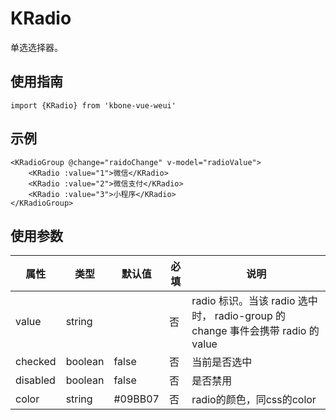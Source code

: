# KRadio

单选选择器。

## 使用指南

```
import {KRadio} from 'kbone-vue-weui'
```

## 示例

```
<KRadioGroup @change="raidoChange" v-model="radioValue">
    <KRadio :value="1">微信</KRadio>
    <KRadio :value="2">微信支付</KRadio>
    <KRadio :value="3">小程序</KRadio>
</KRadioGroup>
```

## 使用参数


| 属性 | 类型 | 默认值 | 必填 | 说明 |
| ---- | ---- | ------ | -------- | ---- |
| value | string |  | 否 | radio 标识。当该 radio 选中时， radio-group 的 change 事件会携带 radio 的 value | 
| checked | boolean | false | 否 | 当前是否选中 | 
| disabled | boolean | false | 否 | 是否禁用 | 
| color | string | #09BB07 | 否 | radio的颜色，同css的color | 